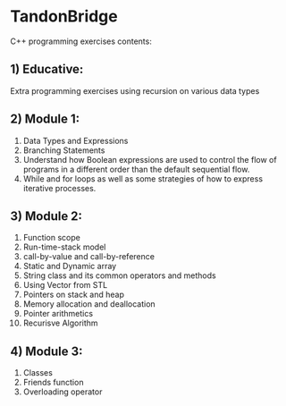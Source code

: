 # TandonBridge
C++ programming exercises contents: 
## 1) Educative: ##
Extra programming exercises using recursion on various data types

## 2) Module 1: ##
1. Data Types and Expressions
2. Branching Statements
3. Understand how Boolean expressions are used to control the flow of programs in
a different order than the default sequential flow.
4. While and for loops as well as some strategies of how to express iterative processes.

## 3) Module 2: ##
1. Function scope
2. Run-time-stack model
3. call-by-value and call-by-reference
4. Static and Dynamic array
5. String class and its common operators and methods
6. Using Vector from STL
7. Pointers on stack and heap
8. Memory allocation and deallocation
9. Pointer arithmetics
10. Recurisve Algorithm

## 4) Module 3: ##
1. Classes
2. Friends function
3. Overloading operator
